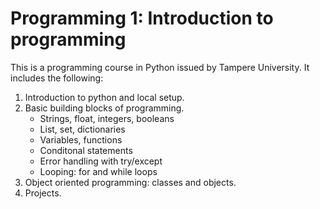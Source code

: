 # Programming 1: Introduction to programming
This is a programming course in Python issued by Tampere University. It includes the following:

1) Introduction to python and local setup.
2) Basic building blocks of programming.
   - Strings, float, integers, booleans
   - List, set, dictionaries
   - Variables, functions
   - Conditonal statements
   - Error handling with try/except
   - Looping: for and while loops
3) Object oriented programming: classes and objects.
4) Projects.
